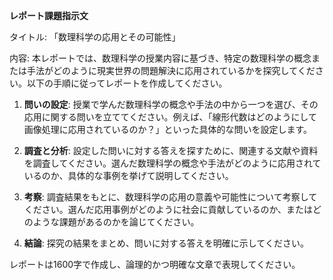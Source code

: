 **レポート課題指示文**

タイトル: 「数理科学の応用とその可能性」

内容: 本レポートでは、数理科学の授業内容に基づき、特定の数理科学の概念または手法がどのように現実世界の問題解決に応用されているかを探究してください。以下の手順に従ってレポートを作成してください。

1. **問いの設定**: 授業で学んだ数理科学の概念や手法の中から一つを選び、その応用に関する問いを立ててください。例えば、「線形代数はどのようにして画像処理に応用されているのか？」といった具体的な問いを設定します。

2. **調査と分析**: 設定した問いに対する答えを探すために、関連する文献や資料を調査してください。選んだ数理科学の概念や手法がどのように応用されているのか、具体的な事例を挙げて説明してください。

3. **考察**: 調査結果をもとに、数理科学の応用の意義や可能性について考察してください。選んだ応用事例がどのように社会に貢献しているのか、またはどのような課題があるのかを論じてください。

4. **結論**: 探究の結果をまとめ、問いに対する答えを明確に示してください。

レポートは1600字で作成し、論理的かつ明確な文章で表現してください。